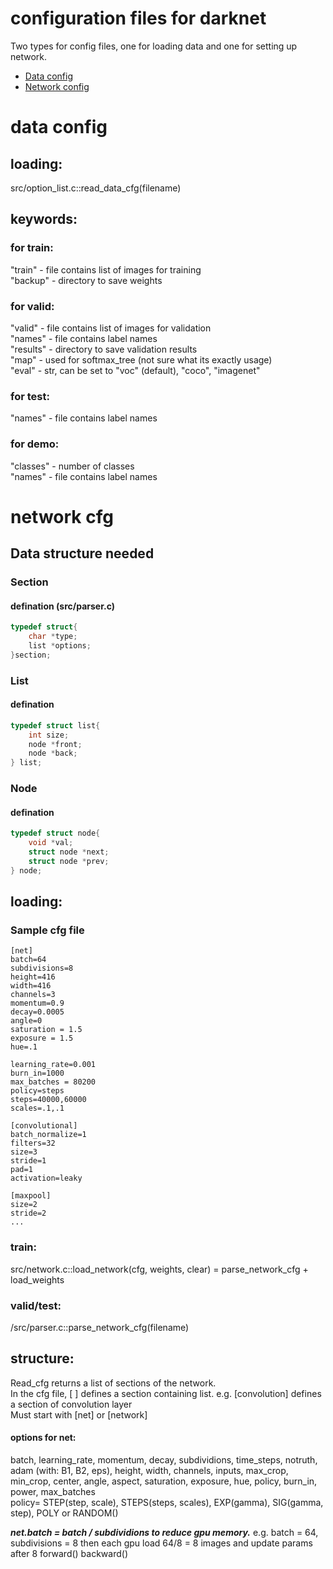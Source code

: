 # configuration files for darknet
Two types for config files, one for loading data and one for setting up network.  

* [Data config](#data-config)  
* [Network config](#network-cfg)  

# data config
## loading:  
src/option_list.c::read_data_cfg(filename)  
## keywords:  
### for train:  
"train" - file contains list of images for training  
"backup" - directory to save weights  
### for valid:  
"valid" - file contains list of images for validation  
"names" - file contains label names  
"results" - directory to save validation results  
"map" - used for softmax_tree (not sure what its exactly usage)  
"eval" - str, can be set to "voc" (default), "coco", "imagenet"  
### for test:  
"names" - file contains label names  
### for demo:  
"classes" - number of classes  
"names" - file contains label names  

# network cfg
## Data structure needed
### Section
#### defination (src/parser.c)
```C
typedef struct{
    char *type;
    list *options;
}section;
```
### List
#### defination
```C
typedef struct list{
    int size;
    node *front;
    node *back;
} list;
```
### Node
#### defination
```C
typedef struct node{
    void *val;
    struct node *next;
    struct node *prev;
} node;
```
## loading:
### Sample cfg file
```
[net]
batch=64
subdivisions=8
height=416
width=416
channels=3
momentum=0.9
decay=0.0005
angle=0
saturation = 1.5
exposure = 1.5
hue=.1

learning_rate=0.001
burn_in=1000
max_batches = 80200
policy=steps
steps=40000,60000
scales=.1,.1

[convolutional]
batch_normalize=1
filters=32
size=3
stride=1
pad=1
activation=leaky

[maxpool]
size=2
stride=2
...

```
### train:  
src/network.c::load_network(cfg, weights, clear) = parse_network_cfg + load_weights  
### valid/test:  
/src/parser.c::parse_network_cfg(filename)  
## structure:
Read_cfg returns a list of sections of the network.  
In the cfg file, [ ] defines a section containing list. e.g. [convolution] defines a section of convolution layer  
Must start with [net] or [network]  
#### options for net:  
batch, learning_rate, momentum, decay, subdividions, time_steps, notruth, adam (with: B1, B2, eps), height, width, channels, inputs, max_crop, min_crop, center, angle, aspect, saturation, exposure, hue, policy, burn_in, power, max_batches  
policy= STEP(step, scale), STEPS(steps, scales), EXP(gamma), SIG(gamma, step), POLY or RANDOM()  

**_net.batch = batch / subdividions to reduce gpu memory._**
e.g. batch = 64, subdivisions = 8 then each gpu load 64/8 = 8 images and update params after 8 forward() backward()  

